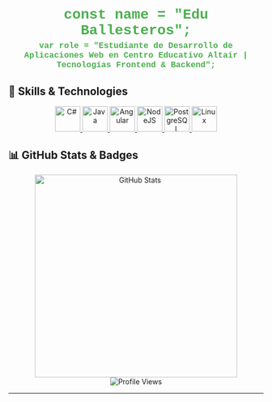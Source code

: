 <div align="center">
  <h1 style="margin-bottom: 0; border: none; text-decoration: none;">
    <span style="font-family: 'Courier New', Courier, monospace; color: #4caf50;">
      const name = "Edu Ballesteros";
    </span>
  </h1>
  <h3 style="margin-top: 5px; border: none; text-decoration: none;">
    <span style="font-family: 'Courier New', Courier, monospace; color: #4caf50;">
      var role = "Estudiante de Desarrollo de Aplicaciones Web en Centro Educativo Altair | Tecnologías Frontend & Backend";
    </span>
  </h3>
</div>


## 🚀 **Skills & Technologies**

<div align="center">
  <a href="https://docs.microsoft.com/en-us/dotnet/csharp/" target="_blank" rel="noreferrer">
    <img src="https://raw.githubusercontent.com/danielcranney/readme-generator/main/public/icons/skills/csharp-colored.svg" width="50" height="50" alt="C#" title="C#" />
  </a>
  <a href="https://www.oracle.com/java/" target="_blank" rel="noreferrer">
    <img src="https://raw.githubusercontent.com/danielcranney/readme-generator/main/public/icons/skills/java-colored.svg" width="50" height="50" alt="Java" title="Java" />
  </a>
  <a href="https://angular.io/" target="_blank" rel="noreferrer">
    <img src="https://raw.githubusercontent.com/danielcranney/readme-generator/main/public/icons/skills/angularjs-colored.svg" width="50" height="50" alt="Angular" title="Angular" />
  </a>
  <a href="https://nodejs.org/en/" target="_blank" rel="noreferrer">
    <img src="https://raw.githubusercontent.com/danielcranney/readme-generator/main/public/icons/skills/nodejs-colored.svg" width="50" height="50" alt="NodeJS" title="NodeJS" />
  </a>
  <a href="https://www.postgresql.org/" target="_blank" rel="noreferrer">
    <img src="https://raw.githubusercontent.com/danielcranney/readme-generator/main/public/icons/skills/postgresql-colored.svg" width="50" height="50" alt="PostgreSQL" title="PostgreSQL" />
  </a>
  <a href="https://www.linux.org" target="_blank" rel="noreferrer">
    <img src="https://raw.githubusercontent.com/danielcranney/readme-generator/main/public/icons/skills/linux-colored.svg" width="50" height="50" alt="Linux" title="Linux" />
  </a>
</div>



## 📊 **GitHub Stats & Badges**

<div align="center">
  <a href="http://www.github.com/eduballesteros">
    <img src="https://github-readme-stats.vercel.app/api?username=eduballesteros&show_icons=true&count_private=true&hide=&title_color=4caf50&text_color=ffffff&icon_color=4caf50&bg_color=1c1917&hide_border=true&show_icons=true" alt="GitHub Stats" width="400" />
  </a>
  <br />
  <img src="https://komarev.com/ghpvc/?username=eduballesteros&style=flat-square&color=blue" alt="Profile Views" />
</div>

---


